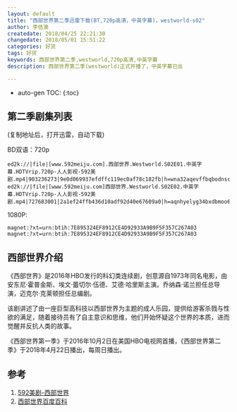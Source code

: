 ```yaml
---
layout: default
title: "西部世界第二季迅雷下载(BT,720p高清，中英字幕)，westworld-s02"
author: 李佶澳
createdate: 2018/04/25 22:21:30
changedate: 2018/05/01 15:51:22
categories: 好货
tags: 好货
keywords: 西部世界第二季,westworld,720p高清,中英字幕
description: 西部世界第二季(westworld)正式开播了，中英字幕已出

---
```


* auto-gen TOC:
{:toc}

## 第二季剧集列表

(复制地址后，打开迅雷，自动下载)

BD双语：720p

	ed2k://|file|[www.592meiju.com].西部世界.Westworld.S02E01.中英字幕.HDTVrip.720p-人人影视-592美剧.mp4|903236273|9e0d069937efdffc119ec0af78c182fb|h=wna32aqevffbqbodnscqfrlxisjnjdzn|/
	ed2k://|file|[www.592meiju.com]西部世界.Westworld.S02E02.中英字幕.HDTVrip.720p-人人影视-592美剧.mp4|727683001|2a1ef24ffb436d10adf92d40e67609a0|h=aqnhyelyg34bxdbmoo6itiuw3l3hbpuj|/


1080P:

	magnet:?xt=urn:btih:7E895324EF8912CE4D92933A9B9F5F357C267A03
	magnet:?xt=urn:btih:7E895324EF8912CE4D92933A9B9F5F357C267A03


## 西部世界介绍

《西部世界》是2016年HBO发行的科幻类连续剧，创意源自1973年同名电影，由安东尼·霍普金斯、埃文·蕾切尔·伍德、艾德·哈里斯主演。乔纳森·诺兰担任总导演，迈克尔·克莱顿担任总编剧。 

该剧讲述了由一座巨型高科技以西部世界为主题的成人乐园，提供给游客杀戮与性欲的满足，随着接待员有了自主意识和思维，他们开始怀疑这个世界的本质，进而觉醒并反抗人类的故事。

《西部世界第一季》于2016年10月2日在美国HBO电视网首播，《西部世界第二季》于2018年4月22日播出，每周日播出。

## 参考

1. [592美剧-西部世界][1]
2. [西部世界百度百科][2]

[1]: http://www.592meiju.com/video/7262.html  "592美剧" 
[2]: https://baike.baidu.com/item/%E8%A5%BF%E9%83%A8%E4%B8%96%E7%95%8C/16357504?fr=aladdin "西部世界百度百科"
